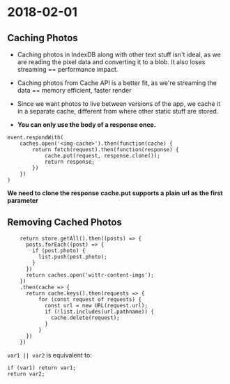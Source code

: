 # 2018-02-01

## Caching Photos
- Caching photos in IndexDB along with other text stuff isn't ideal, as we are reading the pixel data and converting it to a blob. It also loses streaming == performance impact.

- Caching photos from Cache API is a better fit, as we're streaming the data == memory efficient, faster render

- Since we want photos to live between versions of the app, we cache it in a separate cache, different from where other static stuff are stored.

- **You can only use the body of a response once.**

```
event.respondWith(
	caches.open('<img-cache>').then(function(cache) {
		return fetch(request).then(function(response) {
			cache.put(request, response.clone());
			return response;
		})
	})
)
```
**We need to clone the response**
**cache.put supports a plain url as the first parameter**

## Removing Cached Photos
```
    return store.getAll().then((posts) => {
      posts.forEach((post) => {
        if (post.photo) {
          list.push(post.photo);
        }
      })
      return caches.open('wittr-content-imgs');
    })
    .then(cache => {
      return cache.keys().then(requests => {
          for (const request of requests) {
            const url = new URL(request.url);
            if (!list.includes(url.pathname)) {
              cache.delete(request);
            }
          }
      })
    })
```

`var1 || var2` is equivalent to:
```
if (var1) return var1;
return var2;
```

